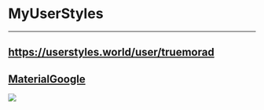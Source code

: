 # MyUserStyles
-------
https://userstyles.world/user/truemorad
-------
## [MaterialGoogle](https://userstyles.world/style/16871/materialgoogle)
![](https://userstyles.world/preview/16871/19.webp)
